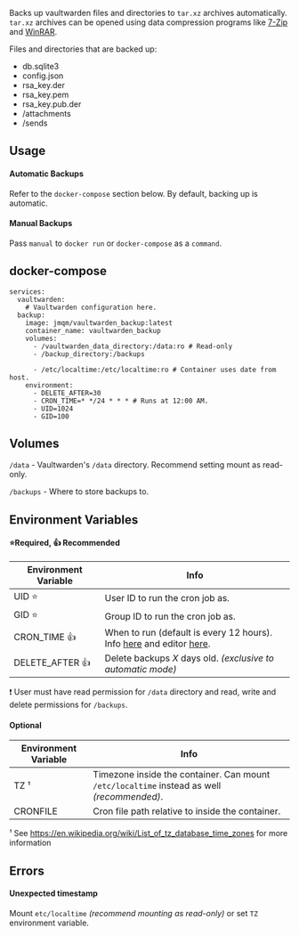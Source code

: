Backs up vaultwarden files and directories to `tar.xz` archives automatically. `tar.xz` archives can be opened using data compression programs like [7-Zip](https://www.7-zip.org/) and [WinRAR](https://www.win-rar.com/).

Files and directories that are backed up:
- db.sqlite3
- config.json
- rsa_key.der
- rsa_key.pem
- rsa_key.pub.der
- /attachments
- /sends

## Usage

#### Automatic Backups
Refer to the `docker-compose` section below. By default, backing up is automatic.

#### Manual Backups
Pass `manual` to `docker run` or `docker-compose` as a `command`.

## docker-compose
```
services:
  vaultwarden:
    # Vaultwarden configuration here.
  backup:
    image: jmqm/vaultwarden_backup:latest
    container_name: vaultwarden_backup
    volumes:
      - /vaultwarden_data_directory:/data:ro # Read-only
      - /backup_directory:/backups

      - /etc/localtime:/etc/localtime:ro # Container uses date from host.
    environment:
      - DELETE_AFTER=30
      - CRON_TIME=* */24 * * * # Runs at 12:00 AM.
      - UID=1024
      - GID=100
```

## Volumes
`/data` - Vaultwarden's `/data` directory. Recommend setting mount as read-only.

`/backups` - Where to store backups to.

## Environment Variables
#### ⭐Required, 👍 Recommended
| Environment Variable | Info                                                                                                                                  |
| -------------------- | ------------------------------------------------------------------------------------------------------------------------------------- |
| UID                ⭐| User ID to run the cron job as.                                                                                                       |
| GID                ⭐| Group ID to run the cron job as.                                                                                                      |
| CRON_TIME          👍| When to run (default is every 12 hours). Info [here](https://www.ibm.com/docs/en/db2oc?topic=task-unix-cron-format) and editor [here](https://crontab.guru/). |
| DELETE_AFTER       👍| Delete backups _X_ days old. _(exclusive to automatic mode)_                                                                            |

❗ User must have read permission for `/data` directory and read, write and delete permissions for `/backups`.

#### Optional
| Environment Variable | Info                                                                                         |
| -------------------- | -------------------------------------------------------------------------------------------- |
| TZ ¹                 | Timezone inside the container. Can mount `/etc/localtime` instead as well _(recommended)_.   |
| CRONFILE             | Cron file path relative to inside the container.                                             |

¹ See <https://en.wikipedia.org/wiki/List_of_tz_database_time_zones> for more information

## Errors
#### Unexpected timestamp
Mount `etc/localtime` _(recommend mounting as read-only)_ or set `TZ` environment variable.
